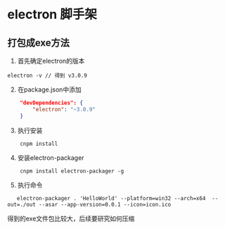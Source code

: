 
# electron 脚手架


## 打包成exe方法

1. 首先确定electron的版本
```
electron -v // 得到 v3.0.9

```
2. 在package.json中添加
```json
    "devDependencies": {
        "electron": "~3.0.9"
    }
```
3. 执行安装
```
    cnpm install
```

4. 安装electron-packager

```
    cnpm install electron-packager -g
```
5. 执行命令
 ```
    electron-packager . 'HelloWorld' --platform=win32 --arch=x64  --out=./out --asar --app-version=0.0.1 --icon=icon.ico
 ```

 得到的exe文件包比较大，后续要研究如何压缩
